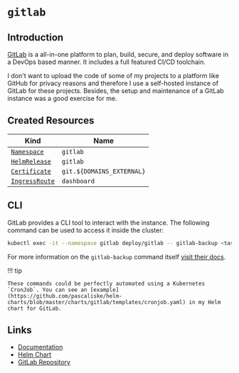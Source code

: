 # `gitlab`

## Introduction

[GitLab](https://about.gitlab.com) is a all-in-one platform to plan, build, secure, and deploy software in a DevOps based manner. It includes a full featured CI/CD toolchain.

I don't want to upload the code of some of my projects to a platform like GitHub for privacy reasons and therefore I use a self-hosted instance of GitLab for these projects. Besides, the setup and maintenance of a GitLab instance was a good exercise for me.

## Created Resources

| Kind                                | Name                      |
| ----------------------------------- | ------------------------- |
| [`Namespace`][ref-namespace]        | `gitlab`                  |
| [`HelmRelease`][ref-helm-release]   | `gitlab`                  |
| [`Certificate`][ref-certificate]    | `git.${DOMAINS_EXTERNAL}` |
| [`IngressRoute`][ref-ingress-route] | `dashboard`               |

[ref-namespace]: https://kubernetes.io/docs/reference/kubernetes-api/cluster-resources/namespace-v1/
[ref-helm-release]: https://fluxcd.io/docs/components/helm/helmreleases/
[ref-certificate]: https://cert-manager.io/docs/reference/api-docs/#cert-manager.io/v1.Certificate
[ref-ingress-route]: https://doc.traefik.io/traefik/routing/providers/kubernetes-crd/#kind-ingressroute

## CLI

GitLab provides a CLI tool to interact with the instance. The following command can be used to access it inside the cluster:

```zsh
kubectl exec -it --namespace gitlab deploy/gitlab -- gitlab-backup <task> # tasks: create | restore
```

For more information on the `gitlab-backup` command itself [visit their docs](https://docs.gitlab.com/ee/raketasks/backup_restore.html#back-up-gitlab).

!!! tip

    These commands could be perfectly automated using a Kubernetes `CronJob`. You can see an [example](https://github.com/pascaliske/helm-charts/blob/master/charts/gitlab/templates/cronjob.yaml) in my Helm chart for GitLab.

## Links

- [Documentation](https://docs.gitlab.com/ee/)
- [Helm Chart](https://charts.pascaliske.dev/charts/gitlab/)
- [GitLab Repository](https://gitlab.com/gitlab-org/gitlab)
